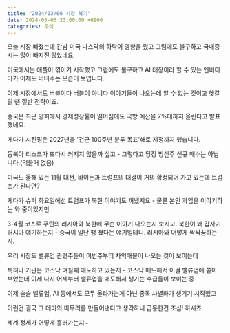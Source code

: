 ```yaml
---
title: "2024/03/06 시장 복기"
date: 2024-03-06 23:00:00 +0900
categories: 주식
---
```

오늘 시장 빠졌는데 간밤 미국 나스닥의 하락이 영향을 줬고 그럼에도 불구하고 국내증시는 많이 빠지진 않았네요

미국에서는 애플이 꺾이기 시작했고 그럼에도 불구하고 AI 대장이라 할 수 있는 엔비디아가 어제도 버텨주는 모습이 보입니다.

이제 시장에서도 버블이다 버블이 아니다 이야기들이 나오는데 알 수 없는 것이고 헷갈릴 땐 절반 전략이죠.


중국은 최근 양회에서 경제성장률이 떨어짐에도 국방 예산을 7%대까지 올린다고 발표했네요.

게다가 시진핑은 2027년을 '건군 100주년 분투 목표'해로 지정까지 했습니다.

동북아 리스크가 또다시 커지지 않을까 싶고 - 그렇다고 당장 방산주 신규 매수는 아닙니다.(먹을거 없음)

미국도 올해 있는 11월 대선, 바이든과 트럼프의 대결이 거의 확정되어 가고 있는데 트럼프가 된다면?

게다가 슈퍼 화요일에선 트럼프가 북한 이야기도 꺼냈지요 - 물론 본인 과업을 이야기하는 와 중이었지만.

3-4월 코스로 푸틴의 러시아와 북한에 무슨 이야기 나오는지 보시고.
북한이 왜 갑자기 러시아 얘기하는지 - 중국이 일단 팽 쳤다는 얘기일테니.
러시아와 어떻게 짝짝꿍하는지.


우리 시장도 밸류업 관련주들이 이번주부터 차익매물이 나오는 것이 보이는데

특히나 기관은 코스닥 며칠째 매도하고 있는지 - 코스닥 매도해서 이걸 밸류업에 쏟아 부었는데 이제 다시 어제부터 밸류업을 매도해서 챙기는 수급들이 보이는 중


이제 슬슬 밸류업, AI 등에서도 모두 올라가는게 아닌 종목 차별화가 생기기 시작했고

이런건 결국 그 테마의 마무리를 만들어낸다고 생각하니 급등한건 조심! 하시죠.

세계 정세가 어떻게 흘러가는지~
